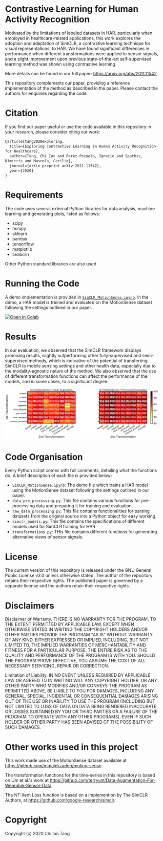 # Contrastive Learning for Human Activity Recognition

Motivated by the limitations of labeled datasets in HAR, particularly when employed in healthcare-related applications, this work explores the adoption and adaptation of SimCLR, a contrastive learning technique for visual representations, to HAR. We have found significant differences in performance when  different transformations were applied to sensor signals, and a slight improvement upon previous state-of-the-art self-supervised learning method was shown using contrastive learning.

More details can be found in our full paper: https://arxiv.org/abs/2011.11542.

This repository complements our paper, providing a reference implementation of the method as described in the paper. Please contact the authors for enquiries regarding the code.

# Citation

If you find our paper useful or use the code available in this repository in your research, please consider citing our work:

```
@article{tang2020exploring,
  title={Exploring Contrastive Learning in Human Activity Recognition for Healthcare},
  author={Tang, Chi Ian and Perez-Pozuelo, Ignacio and Spathis, Dimitris and Mascolo, Cecilia},
  journal={arXiv preprint arXiv:2011.11542},
  year={2020}
}
```

# Requirements
The code uses several external Python libraries for data analysis, machine learning and generating plots, listed as follows:

- scipy
- numpy
- sklearn
- pandas
- tensorflow
- matplotlib
- seaborn

Other Python standard libraries are also used.

# Running the Code

A demo implementation is provided in [`SimCLR_MotionSense.ipynb`](https://github.com/iantangc/ContrastiveLearning/blob/main/SimCLR_MotionSense.ipynb). In the demo, a HAR model is trained and evaluated on the MotionSense dataset following the settings outlined in our paper.

[![Open In Colab](https://colab.research.google.com/assets/colab-badge.svg)](https://colab.research.google.com/github/iantangc/ContrastiveLearning/blob/main/SimCLR_MotionSense.ipynb)


# Results
In our evaluation, we observed that the SimCLR framework displays promising results, slightly outperforming other fully-supervised and semi-supervised methods, which is indicative of the potential of transferring SimCLR to mobile sensing settings and other health data, especially due to the modality-agnostic nature of the method.  We also observed that the use of different transformation functions can affect the performance of the models, and in some cases, to a significant degree. 

![MotionSense Results](./img/motion_sense_transform_results.png "MotionSense Results")

# Code Organisation

Every Python script comes with full comments, detailing what the functions do. A brief description of each file is provided below:

- `SimCLR_MotionSense.ipynb`: The demo file which trains a HAR model using the MotionSense dataset following the settings outlined in our paper.
- `data_pre_processing.py`: This file contains various functions for pre-processing data and preparing it for training and evaluation.
- `raw_data_processing.py`: This file contains functionalities for parsing datasets from the original source into a Python object for easy working.
- `simclr_models.py`: This file contains the specifications of different models used for SimCLR training for HAR.
- `transformations.py`: THis file contains different functions for generating alternative views of sensor signals.

# License
The current version of this repository is released under the GNU General Public License v3.0 unless otherwise stated. The author of the repository retains their respective rights. The published paper is governed by a separate license and the authors retain their respective rights.

# Disclaimers
Disclaimer of Warranty.
THERE IS NO WARRANTY FOR THE PROGRAM, TO THE EXTENT PERMITTED BY APPLICABLE LAW. EXCEPT WHEN OTHERWISE STATED IN WRITING THE COPYRIGHT HOLDERS AND/OR OTHER PARTIES PROVIDE THE PROGRAM "AS IS" WITHOUT WARRANTY OF ANY KIND, EITHER EXPRESSED OR IMPLIED, INCLUDING, BUT NOT LIMITED TO, THE IMPLIED WARRANTIES OF MERCHANTABILITY AND FITNESS FOR A PARTICULAR PURPOSE. THE ENTIRE RISK AS TO THE QUALITY AND PERFORMANCE OF THE PROGRAM IS WITH YOU. SHOULD THE PROGRAM PROVE DEFECTIVE, YOU ASSUME THE COST OF ALL NECESSARY SERVICING, REPAIR OR CORRECTION.

Limitation of Liability.
IN NO EVENT UNLESS REQUIRED BY APPLICABLE LAW OR AGREED TO IN WRITING WILL ANY COPYRIGHT HOLDER, OR ANY OTHER PARTY WHO MODIFIES AND/OR CONVEYS THE PROGRAM AS PERMITTED ABOVE, BE LIABLE TO YOU FOR DAMAGES, INCLUDING ANY GENERAL, SPECIAL, INCIDENTAL OR CONSEQUENTIAL DAMAGES ARISING OUT OF THE USE OR INABILITY TO USE THE PROGRAM (INCLUDING BUT NOT LIMITED TO LOSS OF DATA OR DATA BEING RENDERED INACCURATE OR LOSSES SUSTAINED BY YOU OR THIRD PARTIES OR A FAILURE OF THE PROGRAM TO OPERATE WITH ANY OTHER PROGRAMS), EVEN IF SUCH HOLDER OR OTHER PARTY HAS BEEN ADVISED OF THE POSSIBILITY OF SUCH DAMAGES.

# Other works used in this project
This work made use of the MotionSense dataset available at https://github.com/mmalekzadeh/motion-sense.

The transformation functions for the time-series in this repository is based on Um et al.'s work at https://github.com/terryum/Data-Augmentation-For-Wearable-Sensor-Data.

The NT-Xent Loss function is based on a implemention by The SimCLR Authors, at https://github.com/google-research/simclr.

# Copyright

Copyright (c) 2020 Chi Ian Tang
